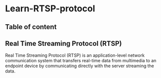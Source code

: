 # Learn-RTSP-protocol

## Table of content

## Real Time Streaming Protocol (RTSP)

Real Time Streaming Protocol (RTSP) is an application-level network communication system that transfers real-time data from multimedia to an endpoint device by communicating directly with the server streaming the data.

<br/>
